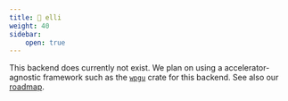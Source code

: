 ```yaml
---
title: 🐺 elli
weight: 40
sidebar:
    open: true
---
```


This backend does currently not exist.
We plan on using a accelerator-agnostic framework such as the
[`wpgu`](https://github.com/gfx-rs/wgpu) crate for this backend.
See also our [roadmap](/internals/code-structure/roadmap).
